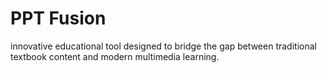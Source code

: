 # PPT Fusion
innovative educational tool designed to bridge the gap between traditional textbook content and modern multimedia learning.
